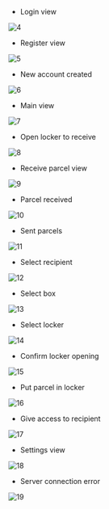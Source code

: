 * Login view

![4](zzz_resources\mobile\4.jpg)
* Register view

![5](zzz_resources\mobile\5.jpg)
* New account created

![6](zzz_resources\mobile\6.jpg)
* Main view

![7](zzz_resources\mobile\7.jpg)
* Open locker to receive

![8](zzz_resources\mobile\8.jpg)
* Receive parcel view

![9](zzz_resources\mobile\9.jpg)
* Parcel received

![10](zzz_resources\mobile\10.jpg)
* Sent parcels

![11](zzz_resources\mobile\11.jpg)
* Select recipient

![12](zzz_resources\mobile\12.jpg)
* Select box

![13](zzz_resources\mobile\13.jpg)
* Select locker

![14](zzz_resources\mobile\14.jpg)
* Confirm locker opening

![15](zzz_resources\mobile\15.jpg)
* Put parcel in locker

![16](zzz_resources\mobile\16.jpg)
* Give access to recipient

![17](zzz_resources\mobile\17.jpg)
* Settings view

![18](zzz_resources\mobile\18.jpg)
* Server connection error

![19](zzz_resources\mobile\19.jpg)
